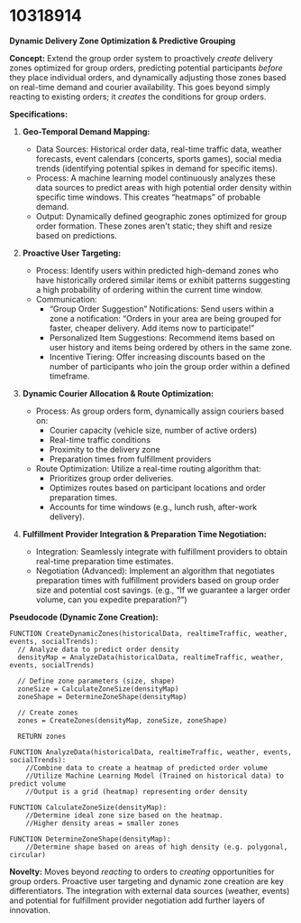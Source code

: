 # 10318914

**Dynamic Delivery Zone Optimization & Predictive Grouping**

**Concept:** Extend the group order system to proactively *create* delivery zones optimized for group orders, predicting potential participants *before* they place individual orders, and dynamically adjusting those zones based on real-time demand and courier availability. This goes beyond simply reacting to existing orders; it *creates* the conditions for group orders.

**Specifications:**

1.  **Geo-Temporal Demand Mapping:**
    *   Data Sources: Historical order data, real-time traffic data, weather forecasts, event calendars (concerts, sports games), social media trends (identifying potential spikes in demand for specific items).
    *   Process: A machine learning model continuously analyzes these data sources to predict areas with high potential order density within specific time windows. This creates “heatmaps” of probable demand.
    *   Output: Dynamically defined geographic zones optimized for group order formation. These zones aren't static; they shift and resize based on predictions.

2.  **Proactive User Targeting:**
    *   Process:  Identify users within predicted high-demand zones who have historically ordered similar items or exhibit patterns suggesting a high probability of ordering within the current time window.
    *   Communication:
        *   “Group Order Suggestion” Notifications:  Send users within a zone a notification: “Orders in your area are being grouped for faster, cheaper delivery. Add items now to participate!”
        *   Personalized Item Suggestions: Recommend items based on user history and items being ordered by others in the same zone.
        *   Incentive Tiering: Offer increasing discounts based on the number of participants who join the group order within a defined timeframe.

3.  **Dynamic Courier Allocation & Route Optimization:**
    *   Process: As group orders form, dynamically assign couriers based on:
        *   Courier capacity (vehicle size, number of active orders)
        *   Real-time traffic conditions
        *   Proximity to the delivery zone
        *   Preparation times from fulfillment providers
    *   Route Optimization: Utilize a real-time routing algorithm that:
        *   Prioritizes group order deliveries.
        *   Optimizes routes based on participant locations and order preparation times.
        *   Accounts for time windows (e.g., lunch rush, after-work delivery).

4.  **Fulfillment Provider Integration & Preparation Time Negotiation:**
    *   Integration: Seamlessly integrate with fulfillment providers to obtain real-time preparation time estimates.
    *   Negotiation (Advanced):  Implement an algorithm that negotiates preparation times with fulfillment providers based on group order size and potential cost savings. (e.g., “If we guarantee a larger order volume, can you expedite preparation?”)

**Pseudocode (Dynamic Zone Creation):**

```
FUNCTION CreateDynamicZones(historicalData, realtimeTraffic, weather, events, socialTrends):
  // Analyze data to predict order density
  densityMap = AnalyzeData(historicalData, realtimeTraffic, weather, events, socialTrends)

  // Define zone parameters (size, shape)
  zoneSize = CalculateZoneSize(densityMap)
  zoneShape = DetermineZoneShape(densityMap)

  // Create zones
  zones = CreateZones(densityMap, zoneSize, zoneShape)

  RETURN zones

FUNCTION AnalyzeData(historicalData, realtimeTraffic, weather, events, socialTrends):
    //Combine data to create a heatmap of predicted order volume
    //Utilize Machine Learning Model (Trained on historical data) to predict volume
    //Output is a grid (heatmap) representing order density

FUNCTION CalculateZoneSize(densityMap):
    //Determine ideal zone size based on the heatmap.
    //Higher density areas = smaller zones

FUNCTION DetermineZoneShape(densityMap):
    //Determine shape based on areas of high density (e.g. polygonal, circular)
```

**Novelty:**  Moves beyond *reacting* to orders to *creating* opportunities for group orders. Proactive user targeting and dynamic zone creation are key differentiators. The integration with external data sources (weather, events) and potential for fulfillment provider negotiation add further layers of innovation.